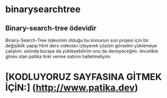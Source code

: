# binarysearchtree
## Binary-search-tree ödevidir
Binary-Search-Tree ödevimin olduğu bu konunun son projesi için bir değişiklik yapıp html ders videoları izleyerek çözüm görselini yüklemeye çalıştım.
aslında buraya da yükleyebilirim onu da deneyeceğim.
öncelikle görev olan patika linki verme satırını halletmeliyim:
# [KODLUYORUZ SAYFASINA GİTMEK İÇİN:] (http://www.patika.dev)
